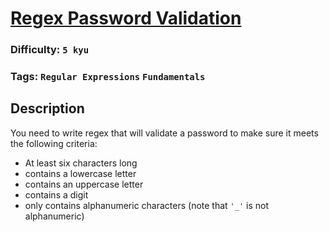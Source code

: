 # [Regex Password Validation](https://www.codewars.com/kata/52e1476c8147a7547a000811)

### Difficulty: `5 kyu`

### Tags: `Regular Expressions` `Fundamentals`

## Description

You need to write regex that will validate a password to make sure it meets the following criteria:

- At least six characters long
- contains a lowercase letter
- contains an uppercase letter
- contains a digit
- only contains alphanumeric characters (note that `'_'` is not alphanumeric)